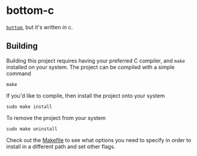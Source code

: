 # bottom-c

[`bottom`], but it's written in c.

## Building

Building this project requires having your preferred
C compiler, and `make` installed on your system. The
project can be compiled with a simple command

    make

If you'd like to compile, then install the project onto
your system

    sudo make install

To remove the project from your system

    sudo make uninstall

Check out the [Makefile](Makefile) to see what options you
need to specify in order to install in a different path and
set other flags.

[`bottom`]: https://github.com/bottom-software-foundation/bottom-rs
